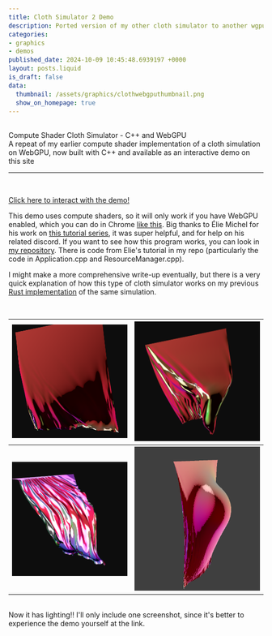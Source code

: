 ```yaml
---
title: Cloth Simulator 2 Demo
description: Ported version of my other cloth simulator to another wgpu implementation
categories:
- graphics
- demos
published_date: 2024-10-09 10:45:48.6939197 +0000
layout: posts.liquid
is_draft: false
data:
  thumbnail: /assets/graphics/clothwebgputhumbnail.png
  show_on_homepage: true
---
```

<div class = "blog-post">
<br>
<div class = "title">
Compute Shader Cloth Simulator - C++ and WebGPU
</div>

<div class = "page-summary">
A repeat of my earlier compute shader implementation of a cloth simulation on WebGPU, now built with C++ and available as an interactive demo on this site
</div>
<hr>
<br>

<a href= {{site.base_url}}/demos/cloth_demo/App.html> Click here to interact with the demo! </a>

This demo uses compute shaders, so it will only work if you have WebGPU enabled, which you can do in Chrome <a href="https://developer.chrome.com/docs/web-platform/webgpu/troubleshooting-tips#:~:text=WebGPU%20is%20disabled%20when%20the,webgpu%20flag%20and%20restart%20Chrome.">like this</a>. Big thanks to Élie Michel for his work on <a href = "https://eliemichel.github.io/LearnWebGPU/index.html">this tutorial series</a>, it was super helpful, and for help on his related discord. If you want to see how this program works, you can look in <a href= "https://github.com/blazecus/WebGPU_Cloth">my repository</a>. There is code from Elie's tutorial in my repo (particularly the code in Application.cpp and ResourceManager.cpp).

I might make a more comprehensive write-up eventually, but there is a very quick explanation of how this type of cloth simulator works on my previous <a href = {{site.base_url}}/posts/2024-09-11-clothsim.html>Rust implementation</a> of the same simulation.

<div class = "bg-div">
<br>
<table class = "image-table">
<tr>
<th><img src="/assets/graphics/new_cloth.PNG"></th>
<th><img src="/assets/graphics/new_cloth2.PNG"></th>
</tr>
<tr>
<th><img src="/assets/graphics/new_cloth3.PNG"></th>
<th><img src="/assets/graphics/webgpucloth.png"></th>
</tr>
</table>
<br>
Now it has lighting!! I'll only include one screenshot, since it's better to experience the demo yourself at the link.
<br>
<br>
</div>
<br>

</div>